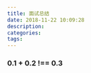 ```yaml
---
title: 面试总结
date: 2018-11-22 10:09:28
description:
categories:
tags:
---
```

### 0.1 + 0.2 !== 0.3


